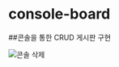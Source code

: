# console-board

##콘솔을 통한 CRUD 게시판 구현


![콘솔 삭제](https://user-images.githubusercontent.com/72241081/94889574-9d543580-04b7-11eb-942f-3c5dfcf70dc0.png)
